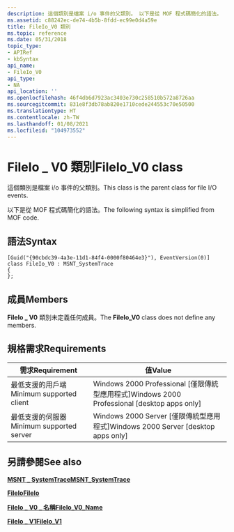 ```yaml
---
description: 這個類別是檔案 i/o 事件的父類別。 以下是從 MOF 程式碼簡化的語法。
ms.assetid: c88242ec-de74-4b5b-8fdd-ec99e0d4a59e
title: FileIo_V0 類別
ms.topic: reference
ms.date: 05/31/2018
topic_type:
- APIRef
- kbSyntax
api_name:
- FileIo_V0
api_type:
- NA
api_location: ''
ms.openlocfilehash: 46f4db6d7923ac3403e730c258510b572a8726aa
ms.sourcegitcommit: 831e8f3db78ab820e1710cede244553c70e50500
ms.translationtype: HT
ms.contentlocale: zh-TW
ms.lasthandoff: 01/08/2021
ms.locfileid: "104973552"
---
```

# <a name="fileio_v0-class"></a><span data-ttu-id="10d9d-104">FileIo \_ V0 類別</span><span class="sxs-lookup"><span data-stu-id="10d9d-104">FileIo\_V0 class</span></span>

<span data-ttu-id="10d9d-105">這個類別是檔案 i/o 事件的父類別。</span><span class="sxs-lookup"><span data-stu-id="10d9d-105">This class is the parent class for file I/O events.</span></span>

<span data-ttu-id="10d9d-106">以下是從 MOF 程式碼簡化的語法。</span><span class="sxs-lookup"><span data-stu-id="10d9d-106">The following syntax is simplified from MOF code.</span></span>

## <a name="syntax"></a><span data-ttu-id="10d9d-107">語法</span><span class="sxs-lookup"><span data-stu-id="10d9d-107">Syntax</span></span>

``` syntax
[Guid("{90cbdc39-4a3e-11d1-84f4-0000f80464e3}"), EventVersion(0)]
class FileIo_V0 : MSNT_SystemTrace
{
};
```

## <a name="members"></a><span data-ttu-id="10d9d-108">成員</span><span class="sxs-lookup"><span data-stu-id="10d9d-108">Members</span></span>

<span data-ttu-id="10d9d-109">**FileIo \_ V0** 類別未定義任何成員。</span><span class="sxs-lookup"><span data-stu-id="10d9d-109">The **FileIo\_V0** class does not define any members.</span></span>

## <a name="requirements"></a><span data-ttu-id="10d9d-110">規格需求</span><span class="sxs-lookup"><span data-stu-id="10d9d-110">Requirements</span></span>



| <span data-ttu-id="10d9d-111">需求</span><span class="sxs-lookup"><span data-stu-id="10d9d-111">Requirement</span></span> | <span data-ttu-id="10d9d-112">值</span><span class="sxs-lookup"><span data-stu-id="10d9d-112">Value</span></span> |
|-------------------------------------|------------------------------------------------------------|
| <span data-ttu-id="10d9d-113">最低支援的用戶端</span><span class="sxs-lookup"><span data-stu-id="10d9d-113">Minimum supported client</span></span><br/> | <span data-ttu-id="10d9d-114">Windows 2000 Professional \[僅限傳統型應用程式\]</span><span class="sxs-lookup"><span data-stu-id="10d9d-114">Windows 2000 Professional \[desktop apps only\]</span></span><br/> |
| <span data-ttu-id="10d9d-115">最低支援的伺服器</span><span class="sxs-lookup"><span data-stu-id="10d9d-115">Minimum supported server</span></span><br/> | <span data-ttu-id="10d9d-116">Windows 2000 Server \[僅限傳統型應用程式\]</span><span class="sxs-lookup"><span data-stu-id="10d9d-116">Windows 2000 Server \[desktop apps only\]</span></span><br/>       |



## <a name="see-also"></a><span data-ttu-id="10d9d-117">另請參閱</span><span class="sxs-lookup"><span data-stu-id="10d9d-117">See also</span></span>

<dl> <dt>

[<span data-ttu-id="10d9d-118">**MSNT \_ SystemTrace**</span><span class="sxs-lookup"><span data-stu-id="10d9d-118">**MSNT\_SystemTrace**</span></span>](msnt-systemtrace.md)
</dt> <dt>

[<span data-ttu-id="10d9d-119">**FileIo**</span><span class="sxs-lookup"><span data-stu-id="10d9d-119">**FileIo**</span></span>](fileio.md)
</dt> <dt>

[<span data-ttu-id="10d9d-120">**FileIo \_ V0 \_ 名稱**</span><span class="sxs-lookup"><span data-stu-id="10d9d-120">**FileIo\_V0\_Name**</span></span>](fileio-v0-name.md)
</dt> <dt>

[<span data-ttu-id="10d9d-121">**FileIo \_ V1**</span><span class="sxs-lookup"><span data-stu-id="10d9d-121">**FileIo\_V1**</span></span>](fileio-v1.md)
</dt> </dl>

 

 




